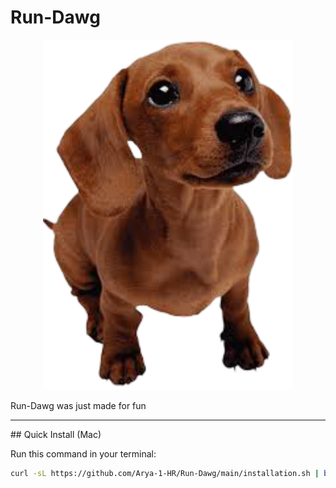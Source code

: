# Run-Dawg

<p align="center">
  <img src="https://github.com/Arya-1-HR/Run-Dawg/raw/bb9fcfa591bdb5080a166238d5cb751e8fa7c1dc/images/Dash.png" alt="Run Dawg Dashboard" width="400">
</p>

Run-Dawg was just made for fun

---

<div>
## Quick Install (Mac)

Run this command in your terminal:

```bash
curl -sL https://github.com/Arya-1-HR/Run-Dawg/main/installation.sh | bash
```

</div>
